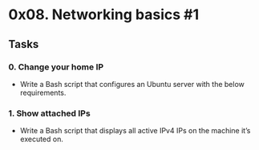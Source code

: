 # 0x08. Networking basics #1

## Tasks

### 0. Change your home IP
- Write a Bash script that configures an Ubuntu server with the below requirements.

### 1. Show attached IPs
- Write a Bash script that displays all active IPv4 IPs on the machine it’s executed on.
